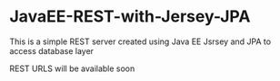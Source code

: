 # JavaEE-REST-with-Jersey-JPA
This is a simple REST server created using Java EE Jsrsey and JPA to access database layer

REST URLS will be available soon
